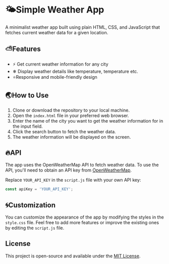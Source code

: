 # 🌤Simple Weather App

A minimalist weather app built using plain HTML, CSS, and JavaScript that fetches current weather data for a given location.

## ⛅Features

- ⚡ Get current weather information for any city
- ❄ Display weather details like temperature, temperature etc.
- ⭐Responsive and mobile-friendly design

## 🌏How to Use

1. Clone or download the repository to your local machine.
2. Open the `index.html` file in your preferred web browser.
3. Enter the name of the city you want to get the weather information for in the input field.
4. Click the search button to fetch the weather data.
5. The weather information will be displayed on the screen.

## 🔥API

The app uses the OpenWeatherMap API to fetch weather data. To use the API, you'll need to obtain an API key from [OpenWeatherMap](https://openweathermap.org/api).

Replace `YOUR_API_KEY` in the `script.js` file with your own API key:

```javascript
const apiKey = 'YOUR_API_KEY';
```

## 🌀Customization

You can customize the appearance of the app by modifying the styles in the `style.css` file. Feel free to add more features or improve the existing ones by editing the `script.js` file.

## License

This project is open-source and available under the [MIT License](https://opensource.org/licenses/MIT).
